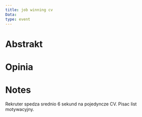 ```yaml
---
title: job winning cv
Data: 
type: event
---
```

# Abstrakt
# Opinia

# Notes
Rekruter spedza srednio 6 sekund na pojedyncze CV. Pisac list motywacyjny.